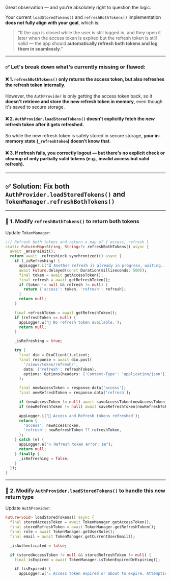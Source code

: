 Great observation — and you’re absolutely right to question the logic.

Your current `loadStoredTokens()` and `refreshBothTokens()` implementation **does not fully align with your goal**, which is:

> “If the app is closed while the user is still logged in, and they open it later when the access token is expired but the refresh token is still valid — the app should **automatically refresh both tokens and log them in seamlessly**.”

---

### ✅ Let's break down what's currently missing or flawed:

#### ❌ 1. `refreshBothTokens()` only **returns the access token**, but also refreshes the refresh token internally.

However, the `AuthProvider` is only getting the access token back, so it **doesn't retrieve and store the new refresh token in memory**, even though it's saved to secure storage.

#### ❌ 2. `AuthProvider.loadStoredTokens()` doesn't explicitly fetch the *new* refresh token after it gets refreshed.

So while the new refresh token is safely stored in secure storage, **your in-memory state (`_refreshToken`) doesn’t know that**.

#### ❌ 3. If refresh fails, you correctly logout — but there's **no explicit check or cleanup** of only partially valid tokens (e.g., invalid access but valid refresh).

---

## ✅ Solution: Fix both `AuthProvider.loadStoredTokens()` and `TokenManager.refreshBothTokens()`

---

### 🔧 1. Modify `refreshBothTokens()` to return **both tokens**

Update `TokenManager`:

```dart
/// Refresh both tokens and return a map of { access, refresh }
static Future<Map<String, String>?> refreshBothTokens() async {
  await _ensureInit();
  return await _refreshLock.synchronized(() async {
    if (_isRefreshing) {
      appLogger.i("⏳ Another refresh is already in progress, waiting...");
      await Future.delayed(const Duration(milliseconds: 500));
      final token = await getAccessToken();
      final refresh = await getRefreshToken();
      if (token != null && refresh != null) {
        return {'access': token, 'refresh': refresh};
      }
      return null;
    }

    final refreshToken = await getRefreshToken();
    if (refreshToken == null) {
      appLogger.w('🚫 No refresh token available.');
      return null;
    }

    _isRefreshing = true;

    try {
      final dio = DioClient().client;
      final response = await dio.post(
        '/views/token/refresh/',
        data: {'refresh': refreshToken},
        options: Options(headers: {'Content-Type': 'application/json'}),
      );

      final newAccessToken = response.data['access'];
      final newRefreshToken = response.data['refresh'];

      if (newAccessToken != null) await saveAccessToken(newAccessToken);
      if (newRefreshToken != null) await saveRefreshToken(newRefreshToken);

      appLogger.i('🔁 Access and Refresh tokens refreshed');
      return {
        'access': newAccessToken,
        'refresh': newRefreshToken ?? refreshToken,
      };
    } catch (e) {
      appLogger.e("🔥 Refresh token error: $e");
      return null;
    } finally {
      _isRefreshing = false;
    }
  });
}
```

---

### 🔧 2. Modify `AuthProvider.loadStoredTokens()` to handle this new return type

Update `AuthProvider`:

```dart
Future<void> loadStoredTokens() async {
  final storedAccessToken = await TokenManager.getAccessToken();
  final storedRefreshToken = await TokenManager.getRefreshToken();
  final role = await TokenManager.getUserRole();
  final email = await TokenManager.getCurrentUserEmail();

  _isAuthenticated = false;

  if (storedAccessToken != null && storedRefreshToken != null) {
    final isExpired = await TokenManager.isTokenExpiredOrExpiring();

    if (isExpired) {
      appLogger.w("⚠️ Access token expired or about to expire. Attempting refresh
```
